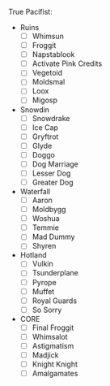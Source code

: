 True Pacifist:

- Ruins
  - [ ] Whimsun
  - [ ] Froggit
  - [ ] Napstablook
  - [ ] Activate Pink Credits
  - [ ] Vegetoid
  - [ ] Moldsmal
  - [ ] Loox
  - [ ] Migosp
- Snowdin
  - [ ] Snowdrake
  - [ ] Ice Cap
  - [ ] Gryftrot
  - [ ] Glyde
  - [ ] Doggo
  - [ ] Dog Marriage
  - [ ] Lesser Dog
  - [ ] Greater Dog
- Waterfall
  - [ ] Aaron
  - [ ] Moldbygg
  - [ ] Woshua
  - [ ] Temmie
  - [ ] Mad Dummy
  - [ ] Shyren
- Hotland
  - [ ] Vulkin
  - [ ] Tsunderplane
  - [ ] Pyrope
  - [ ] Muffet
  - [ ] Royal Guards
  - [ ] So Sorry
- CORE
  - [ ] Final Froggit
  - [ ] Whimsalot
  - [ ] Astigmatism
  - [ ] Madjick
  - [ ] Knight Knight
  - [ ] Amalgamates
